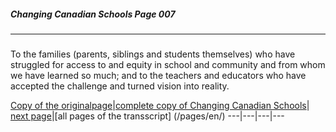 ##### Changing Canadian Schools Page 007
***
### 

To the families (parents, siblings and students themselves)
who have struggled for access to and equity in
school and community and from whom we have learned
so much; and to the teachers and educators who have
accepted the challenge and turned vision into reality.


[Copy of the originalpage](/copies-from-original/CCS007.png)|[complete copy of Changing Canadian Schools](/copies-from-original/BestCopy_Changing_Canadian_Schools_Perspectives_on_Disability_and_Inclusion.pdf)|
[next page](Changing_Canadian_Schools-008)|[all pages of the transscript] (/pages/en/)
---|---|---|---
